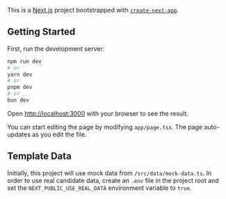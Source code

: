 This is a [Next.js](https://nextjs.org) project bootstrapped with [`create-next-app`](https://nextjs.org/docs/app/api-reference/cli/create-next-app).

## Getting Started

First, run the development server:

```bash
npm run dev
# or
yarn dev
# or
pnpm dev
# or
bun dev
```

Open [http://localhost:3000](http://localhost:3000) with your browser to see the result.

You can start editing the page by modifying `app/page.tsx`. The page auto-updates as you edit the file.

## Template Data

Initially, this project will use mock data from `/src/data/mock-data.ts`. In order to use real candidate data, create an `.env` file in the project root and set the `NEXT_PUBLIC_USE_REAL_DATA` environment variable to `true`.
